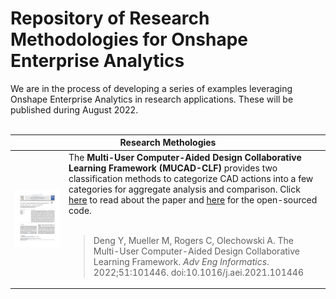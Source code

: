 # Repository of Research Methodologies for Onshape Enterprise Analytics

<section class="section">
    <div>
        We are in the process of developing a series of examples leveraging Onshape Enterprise Analytics in research applications. These will be published during August 2022. <br></br>
    </div>
    <div class="container">
        <table>
            <thead>
                <tr>
                    <th colspan="2">Research Methologies</th>
                </tr>
            </thead>
            <tbody>
                <tr>
                    <td>
                        <img src="../resources/analytics_mucad_clf.png" width="100%" alt="" />
                    </td>
                    <td>
                        The <b>Multi-User Computer-Aided Design Collaborative Learning Framework (MUCAD-CLF)</b> provides two classification methods to categorize CAD actions into a few categories for aggregate analysis and comparison. Click <a href='https://doi.org/10.1016/j.aei.2021.101446'>here</a> to read about the paper and <a href='https://github.com/ReadyLab-UToronto/MUCAD-CLF'>here</a> for the open-sourced code.<br></br>
                        <blockquote>
                        Deng Y, Mueller M, Rogers C, Olechowski A. The Multi-User Computer-Aided Design Collaborative Learning Framework. <i>Adv Eng Informatics</i>. 2022;51:101446. doi:10.1016/j.aei.2021.101446
                        </blockquote>
                    </td>
                </tr>
            </tbody>
        </table>
    </div>
</section>